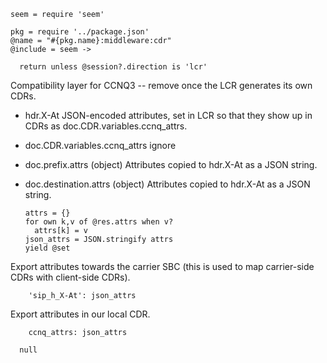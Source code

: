     seem = require 'seem'

    pkg = require '../package.json'
    @name = "#{pkg.name}:middleware:cdr"
    @include = seem ->

      return unless @session?.direction is 'lcr'

Compatibility layer for CCNQ3 -- remove once the LCR generates its own CDRs.

* hdr.X-At JSON-encoded attributes, set in LCR so that they show up in CDRs as doc.CDR.variables.ccnq_attrs.
* doc.CDR.variables.ccnq_attrs ignore
* doc.prefix.attrs (object) Attributes copied to hdr.X-At as a JSON string.
* doc.destination.attrs (object) Attributes copied to hdr.X-At as a JSON string.

      attrs = {}
      for own k,v of @res.attrs when v?
        attrs[k] = v
      json_attrs = JSON.stringify attrs
      yield @set

Export attributes towards the carrier SBC (this is used to map carrier-side CDRs with client-side CDRs).

        'sip_h_X-At': json_attrs

Export attributes in our local CDR.

        ccnq_attrs: json_attrs

      null
